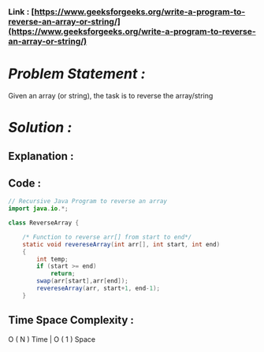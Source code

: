 ### Link : [https://www.geeksforgeeks.org/write-a-program-to-reverse-an-array-or-string/](https://www.geeksforgeeks.org/write-a-program-to-reverse-an-array-or-string/)

# *Problem Statement :*

Given an array (or string), the task is to reverse the array/string

# *Solution  :*

## Explanation :

## Code :

```java
// Recursive Java Program to reverse an array
import java.io.*;

class ReverseArray {

	/* Function to reverse arr[] from start to end*/
	static void revereseArray(int arr[], int start, int end)
	{
		int temp;
		if (start >= end)
			return;
		swap(arr[start],arr[end]);
		revereseArray(arr, start+1, end-1);
	}
```

## Time Space Complexity :

O ( N ) Time | O ( 1 ) Space